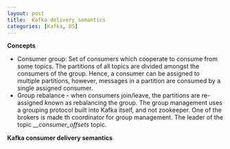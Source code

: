```yaml
---
layout: post
title:  Kafka delivery semantics
categories: [Kafka, DS]
---
```


**Concepts**
- Consumer group: Set of consumers which cooperate to consume from some topics. The partitions of all topics are divided amongst the consumers of the group. 
  Hence, a consumer can be assigned to multiple partitions, however, messages in a partition are consumed by a single assigned consumer.
- Group rebalance - when consumers join/leave, the partitions are re-assigned known as rebalancing the group. The group management uses a grouping protocol 
  built into Kafka itself, and not zookeeper. One of the brokers is made th coordinator for group management. The leader of the topic *__consumer_offsets* topic.
  

**Kafka consumer delivery semantics**

